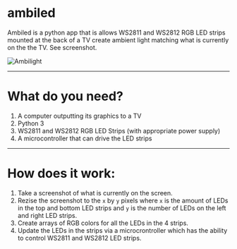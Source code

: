 ambiled
=======

Ambiled is a python app that is allows WS2811 and WS2812 RGB LED strips mounted at the back of a TV create ambient light matching what is currently on the the TV. See screenshot.

![Ambilight](http://upload.wikimedia.org/wikipedia/commons/3/39/Ambilight-2.jpg "Ambilight")

---

# What do you need?

1. A computer outputting its graphics to a TV
1. Python 3
1. WS2811 and WS2812 RGB LED Strips (with appropriate power supply)
1. A microcontroller that can drive the LED strips

---

# How does it work:

1. Take a screenshot of what is currently on the screen.
1. Rezise the screenshot to the `x` by `y` pixels where `x` is the amount of LEDs in the top and bottom LED strips and `y` is the number of LEDs on the left and right LED strips.
1. Create arrays of RGB colors for all the LEDs in the 4 strips.
1. Update the LEDs in the strips via a microcrontroller which has the ability to control WS2811 and WS2812 LED strips. 
